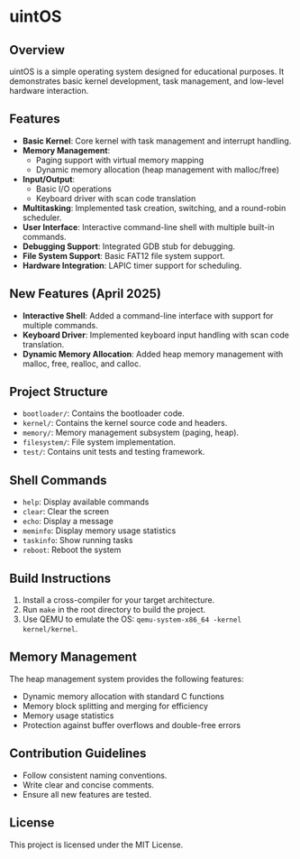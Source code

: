 # uintOS

## Overview
uintOS is a simple operating system designed for educational purposes. It demonstrates basic kernel development, task management, and low-level hardware interaction.

## Features
- **Basic Kernel**: Core kernel with task management and interrupt handling.
- **Memory Management**: 
  - Paging support with virtual memory mapping
  - Dynamic memory allocation (heap management with malloc/free)
- **Input/Output**: 
  - Basic I/O operations
  - Keyboard driver with scan code translation
- **Multitasking**: Implemented task creation, switching, and a round-robin scheduler.
- **User Interface**: Interactive command-line shell with multiple built-in commands.
- **Debugging Support**: Integrated GDB stub for debugging.
- **File System Support**: Basic FAT12 file system support.
- **Hardware Integration**: LAPIC timer support for scheduling.

## New Features (April 2025)
- **Interactive Shell**: Added a command-line interface with support for multiple commands.
- **Keyboard Driver**: Implemented keyboard input handling with scan code translation.
- **Dynamic Memory Allocation**: Added heap memory management with malloc, free, realloc, and calloc.

## Project Structure
- `bootloader/`: Contains the bootloader code.
- `kernel/`: Contains the kernel source code and headers.
- `memory/`: Memory management subsystem (paging, heap).
- `filesystem/`: File system implementation.
- `test/`: Contains unit tests and testing framework.

## Shell Commands
- `help`: Display available commands
- `clear`: Clear the screen
- `echo`: Display a message
- `meminfo`: Display memory usage statistics
- `taskinfo`: Show running tasks
- `reboot`: Reboot the system

## Build Instructions
1. Install a cross-compiler for your target architecture.
2. Run `make` in the root directory to build the project.
3. Use QEMU to emulate the OS: `qemu-system-x86_64 -kernel kernel/kernel`.

## Memory Management
The heap management system provides the following features:
- Dynamic memory allocation with standard C functions
- Memory block splitting and merging for efficiency
- Memory usage statistics
- Protection against buffer overflows and double-free errors

## Contribution Guidelines
- Follow consistent naming conventions.
- Write clear and concise comments.
- Ensure all new features are tested.

## License
This project is licensed under the MIT License.
